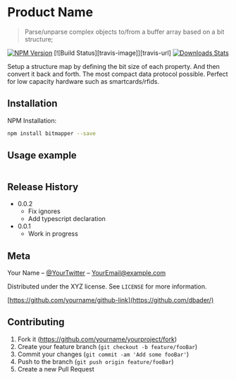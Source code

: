 # Product Name
> Parse/unparse complex objects to/from a buffer array based on a bit structure;

[![NPM Version][npm-image]][npm-url]
[![Build Status][travis-image]][travis-url]
[![Downloads Stats][npm-downloads]][npm-url]

Setup a structure map by defining the bit size of each property. And then convert it back and forth.
The most compact data protocol possible. Perfect for low capacity hardware such as smartcards/rfids.

## Installation

NPM Installation:

```sh
npm install bitmapper --save
```

## Usage example

```
```

## Release History
* 0.0.2
    * Fix ignores
    * Add typescript declaration
* 0.0.1
    * Work in progress

## Meta

Your Name – [@YourTwitter](https://twitter.com/dbader_org) – YourEmail@example.com

Distributed under the XYZ license. See ``LICENSE`` for more information.

[https://github.com/yourname/github-link](https://github.com/dbader/)

## Contributing

1. Fork it (<https://github.com/yourname/yourproject/fork>)
2. Create your feature branch (`git checkout -b feature/fooBar`)
3. Commit your changes (`git commit -am 'Add some fooBar'`)
4. Push to the branch (`git push origin feature/fooBar`)
5. Create a new Pull Request



<!-- Markdown link & img dfn's -->
[npm-image]: https://img.shields.io/npm/v/datadog-metrics.svg?style=flat-square
[npm-url]: https://npmjs.org/package/datadog-metrics
[npm-downloads]: https://img.shields.io/npm/dm/datadog-metrics.svg?style=flat-square
